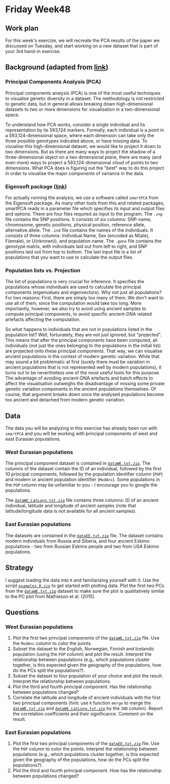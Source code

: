 # Friday Week48

## Work plan
For this week's exercize, we will recreate the PCA results of the paper we discussed on Tuesday, and start working on a new dataset that is part of your 3rd hand-in exercise.

## Background (adapted from [link](https://github.com/stschiff/compvar-workshop-docs/tree/master/contents/02_pca))

### Principal Components Analysis (PCA)
Principal components analysis (PCA) is one of the most useful techniques to visualise genetic diversity in a dataset. The methodology is not restricted to genetic data, but in general allows breaking down high-dimensional datasets to two or more dimensions for visualisation in a two-dimensional space.

To understand how PCA works, consider a single individual and its representation by its 593,124 markers. Formally, each individual is a point in a 593,124-dimensional space, where each dimension can take only the three possible genotypes indicated above, or have missing data. To visualise this high-dimensional dataset, we would like to project it down to two dimensions. But as there are many ways to project the shadow of a three-dimensional object on a two dimensional plane, there are many (and even more) ways to project a 593,124-dimensional cloud of points to two dimensions. What PCA does is figuring out the "best" way to do this project in order to visualise the major components of variance in the data.

### Eigensoft package ([link](https://github.com/DReichLab/EIG))
For actually running the analysis, we use a software called `smartPCA` from the Eigensoft package. As many other tools from this and related packages, smartPCA reads in a parameter file which specifies its input and output files and options. There are four files required as input to the program. The `.snp` file contains the SNP positions. It consists of six columns: SNP-name, chromosome, genetic positions, physical position, reference allele, alternative allele. The `.ind` file contains the names of the individuals. It consists of three columns: Individual Name, Sex (encoded as M(ale), F(emale), or U(nknown)), and population name. The `.geno` file contains the genotype matrix, with individuals laid out from left to right, and SNP positions laid out from top to bottom. The last input file is a list of populations that you want to use to calculate the output files.

### Population lists vs. Projection
The list of populations is very crucial for inference. It specifies the populations whose individuals are used to calculate the principal components (eigenvalues and eigenvectors). Why not just all populations? For two reasons: First, there are simply too many of them. We don't want to use all of them, since the computation would take too long. More importantly, however, we also try to avoid using ancient samples to compute principal components, to avoid specific ancient-DNA related artefacts affecting the computation.

So what happens to individuals that are not in populations listed in the population list? Well, fortunately, they are not just ignored, but "projected". This means that after the principal components have been computed, all individuals (not just the ones belonging to the populations in the initial list) are projected onto these principal components. That way, we can visualise ancient populations in the context of modern genetic variation. While that may sound a bit problematic at first (surely there must be variation in ancient populations that is not represented well by modern populations), it turns out to be nevertheless one of the most useful tools for this purpose. The advantage of avoiding ancient-DNA artefacts and batch effects to affect the visualisation outweighs the disadvantage of missing some private genetic variation components in the ancient populations themselves. Of course, that argument breaks down once the analysed populations become too ancient and detached from modern genetic variation. 

## Data
The data you will be analyzing in this exercise has already been run with `smartPCA` and you will be working with principal components of west and east Eurasian populations.

### West Eurasian populations
The principal component dataset is contained in [`dataWE.txt.zip`](dataWE.txt.zip). The columns of the dataset contain the ID of an individual, followed by the first 10 principal components, followed by the population identifier column (`POP`) and modern or ancient population identifier (`ModAnc`). Some populations in the `POP` column may be unfamiliar to you - I encourage you to google the populations. 

The [`dataWE_LatLong.txt.zip`](dataWE_LatLong.txt.zip) file contains three columns: ID of an ancient individual, latitude and longitude of ancient samples (note that latitude/longitude data is not available for all ancient samples).

### East Eurasian populations
The datasets are contained in the [`dataEE.txt.zip`](dataEE.txt.zip) file. The dataset contains modern individuals from Russia and Siberia, and four ancient Eskimo populations - two from Russian Eskimo people and two from USA Eskimo populations.

## Strategy
I suggest loading the data into `R` and familiarizing yourself with it. Use the script [`examples.R.zip`](examples.R.zip) to get started with plotting data. Plot the first two PCs from the [`dataWE.txt.zip`](dataWE.txt.zip) dataset to make sure the plot is qualitatively similar to the PC plot from Mathieson et al. (2015).

## Questions
### West Eurasian populations
1. Plot the first two principal components of the [`dataWE.txt.zip`](dataWE.txt.zip) file. Use the `ModAnc` column to color the points.
2. Subset the dataset to the English, Norwegian, Finnish and Icelandic population (using the `POP` column) and plot the result. Interpret the relationship between populations (e.g., which populations cluster together, is this expected given the geography of the populations, how do the PCs split the populations?).
3. Subset the dataset to four population of your choice and plot the result. Interpret the relationship between populations.
4. Plot the third and fourth principal component. Has the relationship between populations changed?
5. Correlate the latitude and longitude of ancient individuals with the first two principal components (hint: use `R` function `merge` to merge the [`dataWE.txt.zip`](dataWE.txt.zip) and [`dataWE_LatLong.txt.zip`](dataWE_LatLong.txt.zip) by the `IND` column). Report the correlation coefficients and their significance. Comment on the result.

### East Eurasian populations
1. Plot the first two principal components of the [`dataEE.txt.zip`](dataWE.txt.zip) file. Use the `POP` column to color the points. Interpret the relationship between populations (e.g., which populations cluster together, is this expected given the geography of the populations, how do the PCs split the populations?).
2. Plot the third and fourth principal component. How has the relationship between populations changed?
